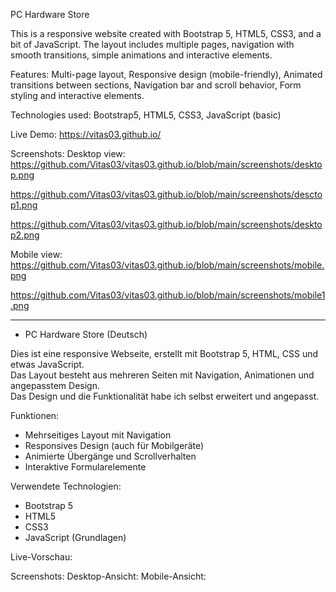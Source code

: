 PC Hardware Store 

This is a responsive website created with Bootstrap 5, HTML5, CSS3, and a bit of JavaScript.
The layout includes multiple pages, navigation with smooth transitions, simple animations and interactive elements.

Features:
Multi-page layout, Responsive design (mobile-friendly), Animated transitions between sections, Navigation bar and scroll behavior, Form styling and interactive elements.

Technologies used:
Bootstrap5, HTML5, CSS3, JavaScript (basic)

Live Demo: https://vitas03.github.io/

Screenshots:
Desktop view:
https://github.com/Vitas03/vitas03.github.io/blob/main/screenshots/desktop.png 

https://github.com/Vitas03/vitas03.github.io/blob/main/screenshots/desctop1.png

https://github.com/Vitas03/vitas03.github.io/blob/main/screenshots/desktop2.png

Mobile view:
 https://github.com/Vitas03/vitas03.github.io/blob/main/screenshots/mobile.png

 https://github.com/Vitas03/vitas03.github.io/blob/main/screenshots/mobile1.png

---

- PC Hardware Store (Deutsch)

Dies ist eine responsive Webseite, erstellt mit Bootstrap 5, HTML, CSS und etwas JavaScript.  
Das Layout besteht aus mehreren Seiten mit Navigation, Animationen und angepasstem Design.  
Das Design und die Funktionalität habe ich selbst erweitert und angepasst.

Funktionen:
- Mehrseitiges Layout mit Navigation
- Responsives Design (auch für Mobilgeräte)
- Animierte Übergänge und Scrollverhalten
- Interaktive Formularelemente

Verwendete Technologien:
- Bootstrap 5
- HTML5
- CSS3
- JavaScript (Grundlagen)

Live-Vorschau:  

Screenshots:
Desktop-Ansicht:
Mobile-Ansicht:



